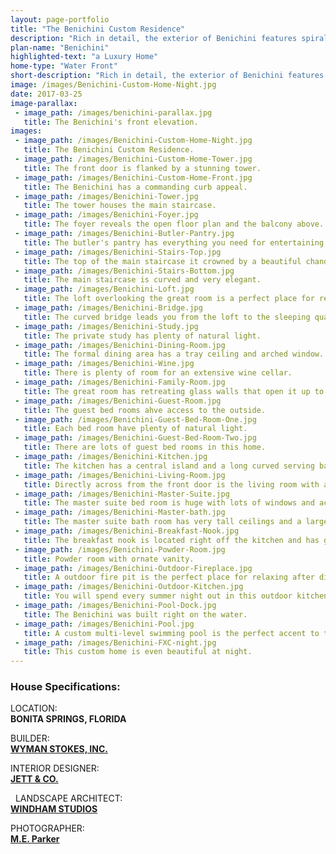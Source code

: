 ```yaml
---
layout: page-portfolio
title: "The Benichini Custom Residence"
description: "Rich in detail, the exterior of Benichini features spiral pilasters, carved eave brackets and clerestory windows."
plan-name: "Benichini"
highlighted-text: "a Luxury Home"
home-type: "Water Front"
short-description: "Rich in detail, the exterior of Benichini features spiral pilasters, carved eave brackets and clerestory windows. Every room in this home was oriented to take in as much of the wide, rear waterfront as possible. The result is a home that embraces the tranquil views that surround it. Despite the grand and luxurious aspects of the overall design, ceiling treatments, warm finishes and thoughtful details foster an intimate and inviting feeling throughout the home."
image: /images/Benichini-Custom-Home-Night.jpg
date: 2017-03-25
image-parallax:
 - image_path: /images/benichini-parallax.jpg
   title: The Benichini's front elevation.
images:
 - image_path: /images/Benichini-Custom-Home-Night.jpg
   title: The Benichini Custom Residence.
 - image_path: /images/Benichini-Custom-Home-Tower.jpg
   title: The front door is flanked by a stunning tower.
 - image_path: /images/Benichini-Custom-Home-Front.jpg
   title: The Benichini has a commanding curb appeal.
 - image_path: /images/Benichini-Tower.jpg
   title: The tower houses the main staircase.
 - image_path: /images/Benichini-Foyer.jpg
   title: The foyer reveals the open floor plan and the balcony above.
 - image_path: /images/Benichini-Butler-Pantry.jpg
   title: The butler's pantry has everything you need for entertaining.
 - image_path: /images/Benichini-Stairs-Top.jpg
   title: The top of the main staircase it crowned by a beautiful chandelier.
 - image_path: /images/Benichini-Stairs-Bottom.jpg
   title: The main staircase is curved and very elegant.
 - image_path: /images/Benichini-Loft.jpg
   title: The loft overlooking the great room is a perfect place for relaxing.
 - image_path: /images/Benichini-Bridge.jpg
   title: The curved bridge leads you from the loft to the sleeping quarters.
 - image_path: /images/Benichini-Study.jpg
   title: The private study has plenty of natural light.
 - image_path: /images/Benichini-Dining-Room.jpg
   title: The formal dining area has a tray ceiling and arched window.
 - image_path: /images/Benichini-Wine.jpg
   title: There is plenty of room for an extensive wine cellar.
 - image_path: /images/Benichini-Family-Room.jpg
   title: The great room has retreating glass walls that open it up to the outside.
 - image_path: /images/Benichini-Guest-Room.jpg
   title: The guest bed rooms ahve access to the outside.
 - image_path: /images/Benichini-Guest-Bed-Room-One.jpg
   title: Each bed room have plenty of natural light.
 - image_path: /images/Benichini-Guest-Bed-Room-Two.jpg
   title: There are lots of guest bed rooms in this home.
 - image_path: /images/Benichini-Kitchen.jpg
   title: The kitchen has a central island and a long curved serving bar.
 - image_path: /images/Benichini-Living-Room.jpg
   title: Directly across from the front door is the living room with a large fire place.
 - image_path: /images/Benichini-Master-Suite.jpg
   title: The master suite bed room is huge with lots of windows and access to the veranda.
 - image_path: /images/Benichini-Master-bath.jpg
   title: The master suite bath room has very tall ceilings and a large soaking tub.
 - image_path: /images/Benichini-Breakfast-Nook.jpg
   title: The breakfast nook is located right off the kitchen and has great views through it mitered glass window.
 - image_path: /images/Benichini-Powder-Room.jpg
   title: Powder room with ornate vanity.
 - image_path: /images/Benichini-Outdoor-Fireplace.jpg
   title: A outdoor fire pit is the perfect place for relaxing after dinner.
 - image_path: /images/Benichini-Outdoor-Kitchen.jpg
   title: You will spend every summer night out in this outdoor kitchen.
 - image_path: /images/Benichini-Pool-Dock.jpg
   title: The Benichini was built right on the water.
 - image_path: /images/Benichini-Pool.jpg
   title: A custom multi-level swimming pool is the perfect accent to the Benichini home.
 - image_path: /images/Benichini-FXC-night.jpg
   title: This custom home is even beautiful at night.
---
```


### House Specifications:

LOCATION:<br>
**BONITA SPRINGS, FLORIDA**

BUILDER:<br>
**[WYMAN STOKES, INC.](http://wymanstokesbuilder.com "WYMAN STOKES, INC.")**

INTERIOR DESIGNER:<br>
**[JETT & CO.](http://jettandcompany.com "JETT & COMPANY, Inc. is an award-winning interior design firm.")**

  LANDSCAPE ARCHITECT:<br>
**[WINDHAM STUDIOS](http://www.windhamstudio.com "WINDHAM STUDIOS")**

PHOTOGRAPHER:<br>
**[M.E. Parker](http://www.cjwalker.com/ "M.E. Parker Photographer")**
